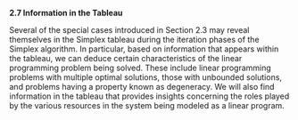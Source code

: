 **2.7 Information in the Tableau**

Several of the special cases introduced in Section 2.3 may reveal themselves in the Simplex tableau during the iteration phases of the Simplex algorithm. In particular, based on information that appears within the tableau, we can deduce certain characteristics of the linear programming problem being solved. These include linear programming problems with multiple optimal solutions, those with unbounded solutions, and problems having a property known as degeneracy. We will also find information in the tableau that provides insights concerning the roles played by the various resources in the system being modeled as a linear program.

